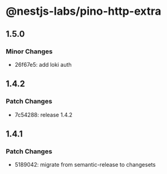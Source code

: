 # @nestjs-labs/pino-http-extra

## 1.5.0

### Minor Changes

- 26f67e5: add loki auth

## 1.4.2

### Patch Changes

- 7c54288: release 1.4.2

## 1.4.1

### Patch Changes

- 5189042: migrate from semantic-release to changesets
